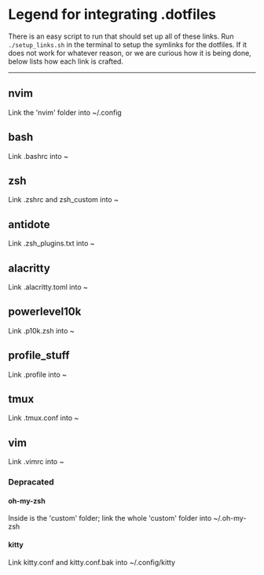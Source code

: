 # Legend for integrating .dotfiles

There is an easy script to run that should set up all of these links.
Run `./setup_links.sh` in the terminal to setup the symlinks for the dotfiles.
If it does not work for whatever reason, or we are curious how it is being done,
below lists how each link is crafted.

---

## nvim

Link the 'nvim' folder into ~/.config

## bash

Link .bashrc into ~

## zsh

Link .zshrc and zsh_custom into ~

## antidote

Link .zsh_plugins.txt into ~

## alacritty

Link .alacritty.toml into ~

## powerlevel10k

Link .p10k.zsh into ~

## profile_stuff

Link .profile into ~

## tmux

Link .tmux.conf into ~

## vim

Link .vimrc into ~

### Depracated

#### oh-my-zsh

Inside is the 'custom' folder; link the whole 'custom' folder
into ~/.oh-my-zsh

#### kitty

Link kitty.conf and kitty.conf.bak into ~/.config/kitty
